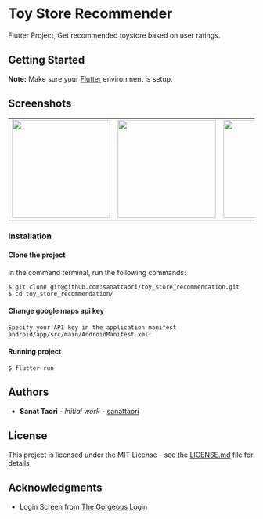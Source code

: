 # Toy Store Recommender
Flutter Project, Get recommended toystore based on user ratings.

## Getting Started
**Note:** Make sure your [Flutter](https://flutter.io/getting-started/) environment is setup.

## Screenshots

<div style="text-align: center"><table><tr>
    <td style="text-align: center">
        <img src="https://raw.githubusercontent.com/sanattaori/toy_store_recommendation/master/screenshots/1.png" width="200" />
    </td>
    <td style="text-align: center">
        <img src="https://raw.githubusercontent.com/sanattaori/toy_store_recommendation/master/screenshots/2.png" width="200"/>
    </td>
    <td style="text-align: center">
        <img src="https://raw.githubusercontent.com/sanattaori/toy_store_recommendation/master/screenshots/3.png" width="200"/>
    </td>

</tr></table></div>

### Installation

#### Clone the project
In the command terminal, run the following commands:

    $ git clone git@github.com:sanattaori/toy_store_recommendation.git
    $ cd toy_store_recommendation/

#### Change google maps api key
    Specify your API key in the application manifest android/app/src/main/AndroidManifest.xml:

#### Running project 
    $ flutter run

## Authors

* **Sanat Taori** - *Initial work* - [sanattaori](https://github.com/sanattaori)

## License

This project is licensed under the MIT License - see the [LICENSE.md](LICENSE.md) file for details

## Acknowledgments

* Login Screen from [The Gorgeous Login](https://github.com/huextrat/TheGorgeousLogin)

